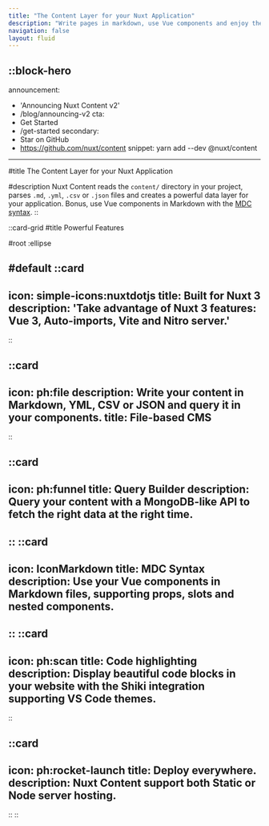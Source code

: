 ```yaml
---
title: "The Content Layer for your Nuxt Application"
description: "Write pages in markdown, use Vue components and enjoy the power of Nuxt with a blazing fast developer experience."
navigation: false
layout: fluid
---
```


::block-hero
---
announcement:
  - 'Announcing Nuxt Content v2'
  - /blog/announcing-v2
cta:
  - Get Started
  - /get-started
secondary:
  - Star on GitHub
  - https://github.com/nuxt/content
snippet: yarn add --dev @nuxt/content
---

#title
The Content Layer for your Nuxt Application

#description
Nuxt Content reads the `content/` directory in your project, parses `.md`, `.yml`, `.csv` or `.json` files and creates a powerful data layer for your application. Bonus, use Vue components in Markdown with the [MDC syntax](/guide/writing/mdc).
::

::card-grid
#title
Powerful Features

#root
:ellipse

#default
  ::card
  ---
  icon: simple-icons:nuxtdotjs
  title: Built for Nuxt 3
  description: 'Take advantage of Nuxt 3 features: Vue 3, Auto-imports, Vite and Nitro server.'
  ---
  ::

  ::card
  ---
  icon: ph:file
  description: Write your content in Markdown, YML, CSV or JSON and query it in your components.
  title: File-based CMS
  ---
  ::

  ::card
  ---
  icon: ph:funnel
  title: Query Builder
  description: Query your content with a MongoDB-like API to fetch the right data at the right time.
  ---
  ::
  ::card
  ---
  icon: IconMarkdown
  title: MDC Syntax
  description: Use your Vue components in Markdown files, supporting props, slots and nested components.
  ---
  ::
  ::card
  ---
  icon: ph:scan
  title: Code highlighting
  description: Display beautiful code blocks in your website with the Shiki integration supporting VS Code themes.
  ---
  ::

  ::card
  ---
  icon: ph:rocket-launch
  title: Deploy everywhere.
  description: Nuxt Content support both Static or Node server hosting.
  ---
  ::
::
